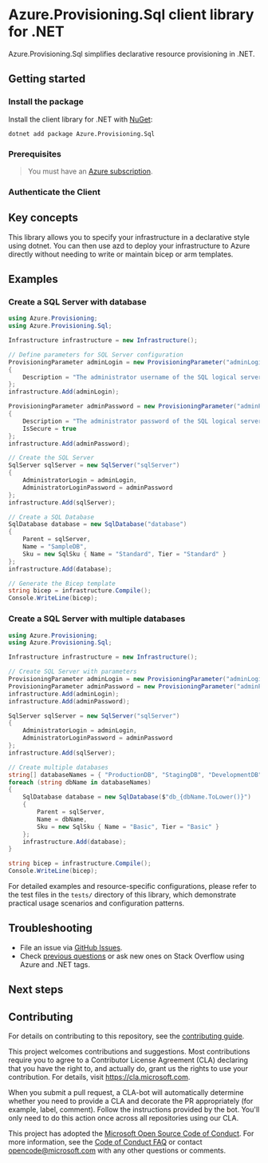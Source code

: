 # Azure.Provisioning.Sql client library for .NET

Azure.Provisioning.Sql simplifies declarative resource provisioning in .NET.

## Getting started

### Install the package

Install the client library for .NET with [NuGet](https://www.nuget.org/ ):

```dotnetcli
dotnet add package Azure.Provisioning.Sql
```

### Prerequisites

> You must have an [Azure subscription](https://azure.microsoft.com/free/dotnet/).

### Authenticate the Client

## Key concepts

This library allows you to specify your infrastructure in a declarative style using dotnet.  You can then use azd to deploy your infrastructure to Azure directly without needing to write or maintain bicep or arm templates.

## Examples

### Create a SQL Server with database

```csharp
using Azure.Provisioning;
using Azure.Provisioning.Sql;

Infrastructure infrastructure = new Infrastructure();

// Define parameters for SQL Server configuration
ProvisioningParameter adminLogin = new ProvisioningParameter("adminLogin", typeof(string))
{
    Description = "The administrator username of the SQL logical server."
};
infrastructure.Add(adminLogin);

ProvisioningParameter adminPassword = new ProvisioningParameter("adminPassword", typeof(string))
{
    Description = "The administrator password of the SQL logical server.",
    IsSecure = true
};
infrastructure.Add(adminPassword);

// Create the SQL Server
SqlServer sqlServer = new SqlServer("sqlServer")
{
    AdministratorLogin = adminLogin,
    AdministratorLoginPassword = adminPassword
};
infrastructure.Add(sqlServer);

// Create a SQL Database
SqlDatabase database = new SqlDatabase("database")
{
    Parent = sqlServer,
    Name = "SampleDB",
    Sku = new SqlSku { Name = "Standard", Tier = "Standard" }
};
infrastructure.Add(database);

// Generate the Bicep template
string bicep = infrastructure.Compile();
Console.WriteLine(bicep);
```

### Create a SQL Server with multiple databases

```csharp
using Azure.Provisioning;
using Azure.Provisioning.Sql;

Infrastructure infrastructure = new Infrastructure();

// Create SQL Server with parameters
ProvisioningParameter adminLogin = new ProvisioningParameter("adminLogin", typeof(string));
ProvisioningParameter adminPassword = new ProvisioningParameter("adminPassword", typeof(string)) { IsSecure = true };
infrastructure.Add(adminLogin);
infrastructure.Add(adminPassword);

SqlServer sqlServer = new SqlServer("sqlServer")
{
    AdministratorLogin = adminLogin,
    AdministratorLoginPassword = adminPassword
};
infrastructure.Add(sqlServer);

// Create multiple databases
string[] databaseNames = { "ProductionDB", "StagingDB", "DevelopmentDB" };
foreach (string dbName in databaseNames)
{
    SqlDatabase database = new SqlDatabase($"db_{dbName.ToLower()}")
    {
        Parent = sqlServer,
        Name = dbName,
        Sku = new SqlSku { Name = "Basic", Tier = "Basic" }
    };
    infrastructure.Add(database);
}

string bicep = infrastructure.Compile();
Console.WriteLine(bicep);
```

For detailed examples and resource-specific configurations, please refer to the test files in the `tests/` directory of this library, which demonstrate practical usage scenarios and configuration patterns.

## Troubleshooting

-   File an issue via [GitHub Issues](https://github.com/Azure/azure-sdk-for-net/issues).
-   Check [previous questions](https://stackoverflow.com/questions/tagged/azure+.net) or ask new ones on Stack Overflow using Azure and .NET tags.

## Next steps

## Contributing

For details on contributing to this repository, see the [contributing
guide][cg].

This project welcomes contributions and suggestions. Most contributions
require you to agree to a Contributor License Agreement (CLA) declaring
that you have the right to, and actually do, grant us the rights to use
your contribution. For details, visit <https://cla.microsoft.com>.

When you submit a pull request, a CLA-bot will automatically determine
whether you need to provide a CLA and decorate the PR appropriately
(for example, label, comment). Follow the instructions provided by the
bot. You'll only need to do this action once across all repositories
using our CLA.

This project has adopted the [Microsoft Open Source Code of Conduct][coc]. For
more information, see the [Code of Conduct FAQ][coc_faq] or contact
<opencode@microsoft.com> with any other questions or comments.

<!-- LINKS -->
[cg]: https://github.com/Azure/azure-sdk-for-net/blob/main/sdk/resourcemanager/Azure.ResourceManager/docs/CONTRIBUTING.md
[coc]: https://opensource.microsoft.com/codeofconduct/
[coc_faq]: https://opensource.microsoft.com/codeofconduct/faq/
